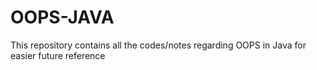 # OOPS-JAVA
This repository contains all the codes/notes regarding OOPS in Java for easier future reference
